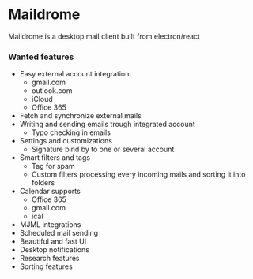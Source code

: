 Maildrome
=========

Maildrome is a desktop mail client built from electron/react

### Wanted features

-	Easy external account integration
	-	gmail.com
	-	outlook.com
	-	iCloud
	-	Office 365
-	Fetch and synchronize external mails
-	Writing and sending emails trough integrated account
	-	Typo checking in emails
-	Settings and customizations
	-	Signature bind by to one or several account
-	Smart filters and tags
	-	Tag for spam
	-	Custom filters processing every incoming mails and sorting it into folders
-	Calendar supports
	-	Office 365
	-	gmail.com
	-	ical
-	MJML integrations
-	Scheduled mail sending
-	Beautiful and fast UI
-	Desktop notifications
-	Research features
-	Sorting features
